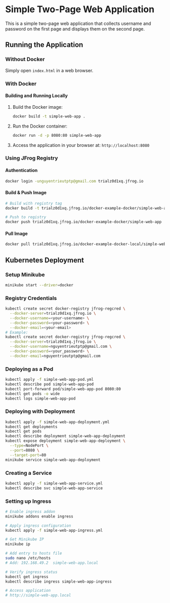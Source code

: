 # Simple Two-Page Web Application

This is a simple two-page web application that collects username and password on the first page and displays them on the second page.

## Running the Application

### Without Docker

Simply open `index.html` in a web browser.

### With Docker

#### Building and Running Locally

1. Build the Docker image:

   ```bash
   docker build -t simple-web-app .
   ```

2. Run the Docker container:

   ```bash
   docker run -d -p 8080:80 simple-web-app
   ```

3. Access the application in your browser at: `http://localhost:8080`

### Using JFrog Registry

#### Authentication

```bash
docker login -unguyentrieutptp@gmail.com trialz0d1xq.jfrog.io
```

#### Build & Push Image

```bash
# Build with registry tag
docker build -t trialz0d1xq.jfrog.io/docker-example-docker/simple-web-app .

# Push to registry
docker push trialz0d1xq.jfrog.io/docker-example-docker/simple-web-app
```

#### Pull Image

```bash
docker pull trialz0d1xq.jfrog.io/docker-example-docker-local/simple-web-app:latest
```

## Kubernetes Deployment

### Setup Minikube

```bash
minikube start --driver=docker
```

### Registry Credentials

```bash
kubectl create secret docker-registry jfrog-regcred \
  --docker-server=trialz0d1xq.jfrog.io \
  --docker-username=<your-username> \
  --docker-password=<your-password> \
  --docker-email=<your-email>
# Example:
kubectl create secret docker-registry jfrog-regcred \
  --docker-server=trialz0d1xq.jfrog.io \
  --docker-username=nguyentrieutptp@gmail.com \
  --docker-password=<your_password> \
  --docker-email=nguyentrieutptp@gmail.com
```

### Deploying as a Pod

```bash
kubectl apply -f simple-web-app-pod.yml
kubectl describe pod simple-web-app-pod
kubectl port-forward pod/simple-web-app-pod 8080:80
kubectl get pods -o wide
kubectl logs simple-web-app-pod
```

### Deploying with Deployment

```bash
kubectl apply -f simple-web-app-deployment.yml
kubectl get deployments
kubectl get pods
kubectl describe deployment simple-web-app-deployment
kubectl expose deployment simple-web-app-deployment \
  --type=NodePort \
  --port=8080 \
  --target-port=80
minikube service simple-web-app-deployment
```

### Creating a Service

```bash
kubectl apply -f simple-web-app-service.yml
kubectl describe svc simple-web-app-service
```

### Setting up Ingress

```bash
# Enable ingress addon
minikube addons enable ingress

# Apply ingress configuration
kubectl apply -f simple-web-app-ingress.yml

# Get Minikube IP
minikube ip

# Add entry to hosts file
sudo nano /etc/hosts
# Add: 192.168.49.2  simple-web-app.local

# Verify ingress status
kubectl get ingress
kubectl describe ingress simple-web-app-ingress

# Access application
# http://simple-web-app.local
```
